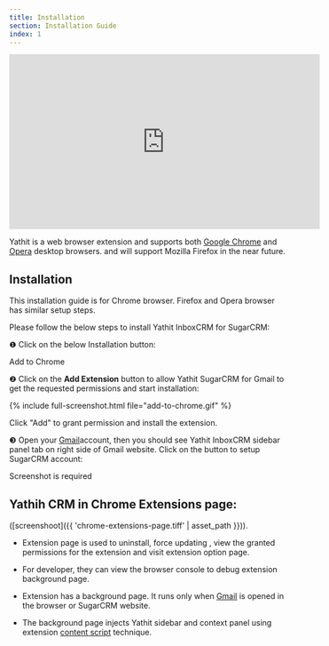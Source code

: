 ```yaml
---
title: Installation
section: Installation Guide
index: 1
---
```


<iframe width="560" height="315" src="https://www.youtube.com/embed/es3UCAXU19I" frameborder="0" allowfullscreen></iframe>

Yathit is a web browser extension and supports both [Google Chrome](https://chrome.google.com/webstore/detail/yathit-sugarcrm-for-gmail/iccdnijlhdogaccaiafdpjmbakdcdakk) and [Opera](https://addons.opera.com/en/extensions/details/yathit-sugarcrm-for-gmail/) desktop browsers. and will support Mozilla Firefox in the near future.


## Installation

This installation guide is for Chrome browser. Firefox and Opera browser has similar setup steps. 

Please follow the below steps to install Yathit InboxCRM for SugarCRM:

❶ Click on the below Installation button:

<div class="centered">
    <a id="install-sugarcrm" class="button--primary themed">Add to Chrome</a>
</div>

❷ Click on the **Add Extension** button to allow Yathit SugarCRM for Gmail to get the requested permissions and start installation:

{% include full-screenshot.html file="add-to-chrome.gif" %}

Click "Add" to grant permission and install the extension.

❸ Open your [Gmail](https://mail.google.com)account, then you should see Yathit InboxCRM sidebar panel tab on right side of Gmail website. Click on the button to setup SugarCRM account:

Screenshot is required


## Yathih CRM in Chrome Extensions page:
 ([screenshoot]({{ 'chrome-extensions-page.tiff' | asset_path }})). 

* Extension page is used to uninstall, force updating , view the granted permissions for the extension and visit extension option page.
 
* For developer, they can view the browser console to debug extension background page.

* Extension has a background page. It runs only when [Gmail](https://mail.google.com) is opened in the browser or SugarCRM website. 

* The background page injects Yathit sidebar and context panel using extension [content script](https://developer.chrome.com/extensions/content_scripts) technique.

